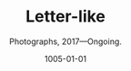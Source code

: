 ---
tags: project
layout: project
title: Letter-like
date: 1005-01-01
subtitle: Photographs, 2017—Ongoing.
featured-images: 
    -   url: OLIVER_BOULTON_LETTER_LIKE_1.jpg
        width: 56.3
---